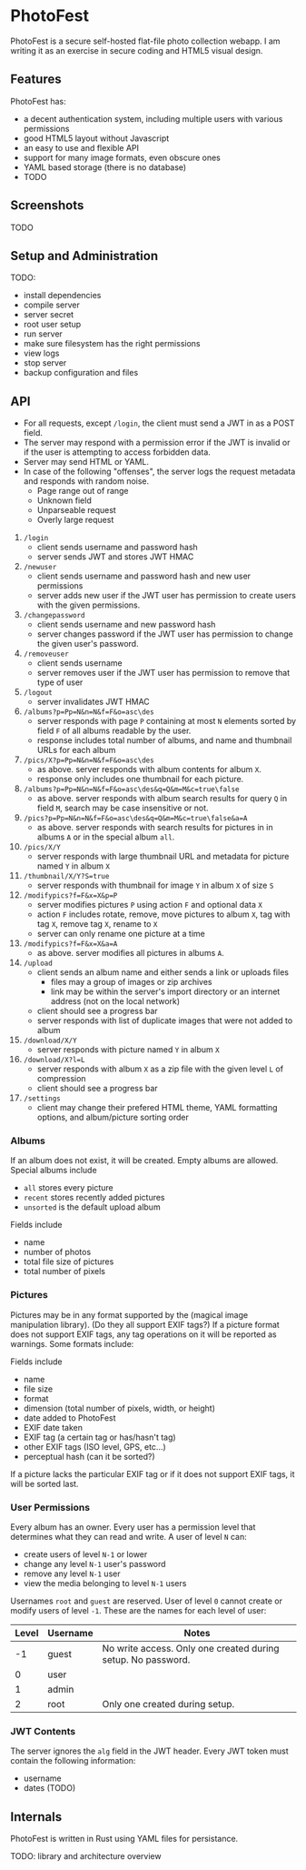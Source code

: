 # PhotoFest

PhotoFest is a secure self-hosted flat-file photo collection webapp.
I am writing it as an exercise in secure coding and HTML5 visual design.

## Features

PhotoFest has: 

- a decent authentication system, including multiple users with various permissions
- good HTML5 layout without Javascript
- an easy to use and flexible API
- support for many image formats, even obscure ones
- YAML based storage (there is no database)
- TODO

## Screenshots

TODO

## Setup and Administration

TODO:

- install dependencies
- compile server
- server secret
- root user setup
- run server
- make sure filesystem has the right permissions
- view logs
- stop server
- backup configuration and files

## API

- For all requests, except `/login`, the client must send a JWT in as a POST field.
- The server may respond with a permission error if the JWT is invalid or if the user is attempting to access forbidden data.
- Server may send HTML or YAML.
- In case of the following "offenses", the server logs the request metadata and responds with random noise. 
    - Page range out of range
    - Unknown field
    - Unparseable request
    - Overly large request

1. `/login`
    - client sends username and password hash
    - server sends JWT and stores JWT HMAC
1. `/newuser`
    - client sends username and password hash and new user permissions
    - server adds new user if the JWT user has permission to create users with the given permissions.
1. `/changepassword`
    - client sends username and new password hash
    - server changes password if the JWT user has permission to change the given user's password.
1. `/removeuser`
    - client sends username
    - server removes user if the JWT user has permission to remove that type of user
1. `/logout`
    - server invalidates JWT HMAC
1. `/albums?p=Pp=N&n=N&f=F&o=asc\des`
    - server responds with page `P` containing at most `N` elements sorted by field `F` of all albums readable by the user.
    - response includes total number of albums, and name and thumbnail URLs for each album 
1. `/pics/X?p=Pp=N&n=N&f=F&o=asc\des`
    - as above. server responds with album contents for album `X`. 
    - response only includes one thumbnail for each picture.
1. `/albums?p=Pp=N&n=N&f=F&o=asc\des&q=Q&m=M&c=true\false`
    - as above. server responds with album search results for query `Q` in field `M`, search may be case insensitive or not.
1. `/pics?p=Pp=N&n=N&f=F&o=asc\des&q=Q&m=M&c=true\false&a=A`
    - as above. server responds with search results for pictures in in albums `A` or in the special album `all`.
1. `/pics/X/Y`
    - server responds with large thumbnail URL and metadata for picture named `Y` in album `X`
1. `/thumbnail/X/Y?S=true`
    - server responds with thumbnail for image `Y` in album `X` of size `S`
1. `/modifypics?f=F&x=X&p=P`
    - server modifies pictures `P` using action `F` and optional data `X`
    - action `F` includes rotate, remove, move pictures to album `X`, tag with tag `X`, remove tag `X`, rename to `X`
    - server can only rename one picture at a time
1. `/modifypics?f=F&x=X&a=A`
    - as above. server modifies all pictures in albums `A`.
1. `/upload`
    - client sends an album name and either sends a link or uploads files
        - files may a group of images or zip archives
        - link may be within the server's import directory or an internet address (not on the local network)
    - client should see a progress bar
    - server responds with list of duplicate images that were not added to album
1. `/download/X/Y`
    - server responds with picture named `Y` in album `X`
1. `/download/X?l=L`
    - server responds with album `X` as a zip file with the given level `L` of compression
    - client should see a progress bar
1. `/settings`
    - client may change their prefered HTML theme, YAML formatting options, and album/picture sorting order

### Albums

If an album does not exist, it will be created.
Empty albums are allowed. 
Special albums include 

- `all` stores every picture
- `recent` stores recently added pictures
- `unsorted` is the default upload album

Fields include

- name
- number of photos 
- total file size of pictures
- total number of pixels

### Pictures

Pictures may be in any format supported by the (magical image manipulation library).
(Do they all support EXIF tags?) 
If a picture format does not support EXIF tags, any tag operations on it will be reported as warnings. 
Some formats include:

Fields include

- name
- file size
- format
- dimension (total number of pixels, width, or height)
- date added to PhotoFest
- EXIF date taken
- EXIF tag (a certain tag or has/hasn't tag)
- other EXIF tags (ISO level, GPS, etc...)
- perceptual hash (can it be sorted?)

If a picture lacks the particular EXIF tag or if it does not support EXIF tags,
it will be sorted last. 

### User Permissions

Every album has an owner.
Every user has a permission level that determines what they can read and write. 
A user of level `N` can:

- create users of level `N-1` or lower
- change any level `N-1` user's password
- remove any level `N-1` user
- view the media belonging to level `N-1` users

Usernames `root` and `guest` are reserved.
User of level `0` cannot create or modify users of level `-1`.
These are the names for each level of user:

| Level | Username | Notes |
|-------|------|-------|
| -1 | guest | No write access. Only one created during setup. No password. |
| 0  | user  |
| 1  | admin |
| 2  | root  | Only one created during setup. |

### JWT Contents

The server ignores the `alg` field in the JWT header.
Every JWT token must contain the following information:

- username
- dates (TODO)

## Internals

PhotoFest is written in Rust using YAML files for persistance. 

TODO: library and architecture overview

